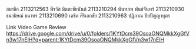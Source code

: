 สมาชิก
2113212563 พีรวัส มิตตะชัยนันต์ 
2113210294 นันทภพ พันธ์จันทร์ 
2113210930 ธนาธิษณ์ ธนาทร 
2113210690 เตชิต ศิริเอกชัย 
2113210963 ปฏิภาณ ปิยปัญญาบุตร

Link Video Game Review
https://drive.google.com/drive/u/0/folders/1KYtDcm39OsoaONQMkkXgGfVn3w17nElH?q=parent:1KYtDcm39OsoaONQMkkXgGfVn3w17nElH
